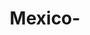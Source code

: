 ---
layout: blog
title: Mexico-
category: blog
lat: 47.65289
lng: -122.35622
altitude: 4.1
image: https://s3-us-west-2.amazonaws.com/worldcup14/2014-06-13 17:00:57 PDT.jpg
---